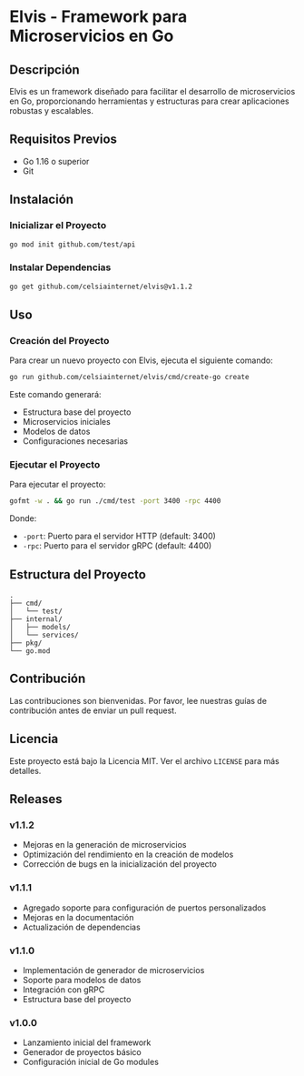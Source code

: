 # Elvis - Framework para Microservicios en Go

## Descripción

Elvis es un framework diseñado para facilitar el desarrollo de microservicios en Go, proporcionando herramientas y estructuras para crear aplicaciones robustas y escalables.

## Requisitos Previos

- Go 1.16 o superior
- Git

## Instalación

### Inicializar el Proyecto

```bash
go mod init github.com/test/api
```

### Instalar Dependencias

```bash
go get github.com/celsiainternet/elvis@v1.1.2
```

## Uso

### Creación del Proyecto

Para crear un nuevo proyecto con Elvis, ejecuta el siguiente comando:

```bash
go run github.com/celsiainternet/elvis/cmd/create-go create
```

Este comando generará:

- Estructura base del proyecto
- Microservicios iniciales
- Modelos de datos
- Configuraciones necesarias

### Ejecutar el Proyecto

Para ejecutar el proyecto:

```bash
gofmt -w . && go run ./cmd/test -port 3400 -rpc 4400
```

Donde:

- `-port`: Puerto para el servidor HTTP (default: 3400)
- `-rpc`: Puerto para el servidor gRPC (default: 4400)

## Estructura del Proyecto

```
.
├── cmd/
│   └── test/
├── internal/
│   ├── models/
│   └── services/
├── pkg/
└── go.mod
```

## Contribución

Las contribuciones son bienvenidas. Por favor, lee nuestras guías de contribución antes de enviar un pull request.

## Licencia

Este proyecto está bajo la Licencia MIT. Ver el archivo `LICENSE` para más detalles.

## Releases

### v1.1.2

- Mejoras en la generación de microservicios
- Optimización del rendimiento en la creación de modelos
- Corrección de bugs en la inicialización del proyecto

### v1.1.1

- Agregado soporte para configuración de puertos personalizados
- Mejoras en la documentación
- Actualización de dependencias

### v1.1.0

- Implementación de generador de microservicios
- Soporte para modelos de datos
- Integración con gRPC
- Estructura base del proyecto

### v1.0.0

- Lanzamiento inicial del framework
- Generador de proyectos básico
- Configuración inicial de Go modules
